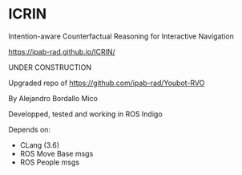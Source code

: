 # ICRIN
Intention-aware Counterfactual Reasoning for Interactive Navigation

https://ipab-rad.github.io/ICRIN/

UNDER CONSTRUCTION

Upgraded repo of https://github.com/ipab-rad/Youbot-RVO

By Alejandro Bordallo Mico

Developped, tested and working in ROS Indigo

Depends on:
 
* CLang (3.6)
* ROS Move Base msgs
* ROS People msgs
